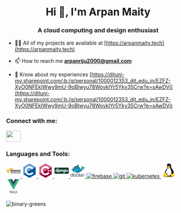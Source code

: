 <h1 align="center">Hi 👋, I'm Arpan Maity</h1>
<h3 align="center">A cloud computing and design enthusiast</h3>

- 👨‍💻 All of my projects are available at [https://arpanmaity.tech](https://arpanmaity.tech)

- 📫 How to reach me **arpanriju2000@gmail.com**

- 📄 Know about my experiences [https://dituni-my.sharepoint.com/:b:/g/personal/1000012353_dit_edu_in/EZFZ-XyO0NFEkIWwy9mU-9oBlwyu78WovkIYr5Yky35Crw?e=sAwDVj](https://dituni-my.sharepoint.com/:b:/g/personal/1000012353_dit_edu_in/EZFZ-XyO0NFEkIWwy9mU-9oBlwyu78WovkIYr5Yky35Crw?e=sAwDVj)

<h3 align="left">Connect with me:</h3>
<p align="left">
<a href="https://linkedin.com/in/arpan-m-87a953115" target="blank"><img align="center" src="https://cdn3.iconfinder.com/data/icons/free-social-icons/67/Untitled-11-512.png" height="30" width="40" /></a>
</p>

<h3 align="left">Languages and Tools:</h3>
<p align="left"> <a href="https://aws.amazon.com" target="_blank"> <img src="https://raw.githubusercontent.com/devicons/devicon/master/icons/amazonwebservices/amazonwebservices-original-wordmark.svg" alt="aws" width="40" height="40"/> </a> <a href="https://www.cprogramming.com/" target="_blank"> <img src="https://raw.githubusercontent.com/devicons/devicon/master/icons/c/c-original.svg" alt="c" width="40" height="40"/> </a> <a href="https://www.w3schools.com/cpp/" target="_blank"> <img src="https://raw.githubusercontent.com/devicons/devicon/master/icons/cplusplus/cplusplus-original.svg" alt="cplusplus" width="40" height="40"/> </a> <a href="https://www.djangoproject.com/" target="_blank"> <img src="https://raw.githubusercontent.com/devicons/devicon/master/icons/django/django-original.svg" alt="django" width="40" height="40"/> </a> <a href="https://www.docker.com/" target="_blank"> <img src="https://raw.githubusercontent.com/devicons/devicon/master/icons/docker/docker-original-wordmark.svg" alt="docker" width="40" height="40"/> </a> <a href="https://firebase.google.com/" target="_blank"> <img src="https://www.vectorlogo.zone/logos/firebase/firebase-icon.svg" alt="firebase" width="40" height="40"/> </a> <a href="https://git-scm.com/" target="_blank"> <img src="https://www.vectorlogo.zone/logos/git-scm/git-scm-icon.svg" alt="git" width="40" height="40"/> </a> <a href="https://kubernetes.io" target="_blank"> <img src="https://www.vectorlogo.zone/logos/kubernetes/kubernetes-icon.svg" alt="kubernetes" width="40" height="40"/> </a> <a href="https://www.linux.org/" target="_blank"> <img src="https://raw.githubusercontent.com/devicons/devicon/master/icons/linux/linux-original.svg" alt="linux" width="40" height="40"/> </a> <a href="https://vuejs.org/" target="_blank"> <img src="https://raw.githubusercontent.com/devicons/devicon/master/icons/vuejs/vuejs-original-wordmark.svg" alt="vuejs" width="40" height="40"/> </a> </p>

<p><img align="center" src="https://github-readme-stats.vercel.app/api/top-langs?username=binary-greens&show_icons=true&locale=en&layout=compact" alt="binary-greens" /></p>

